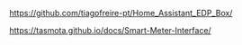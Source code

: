 https://github.com/tiagofreire-pt/Home_Assistant_EDP_Box/

https://tasmota.github.io/docs/Smart-Meter-Interface/
